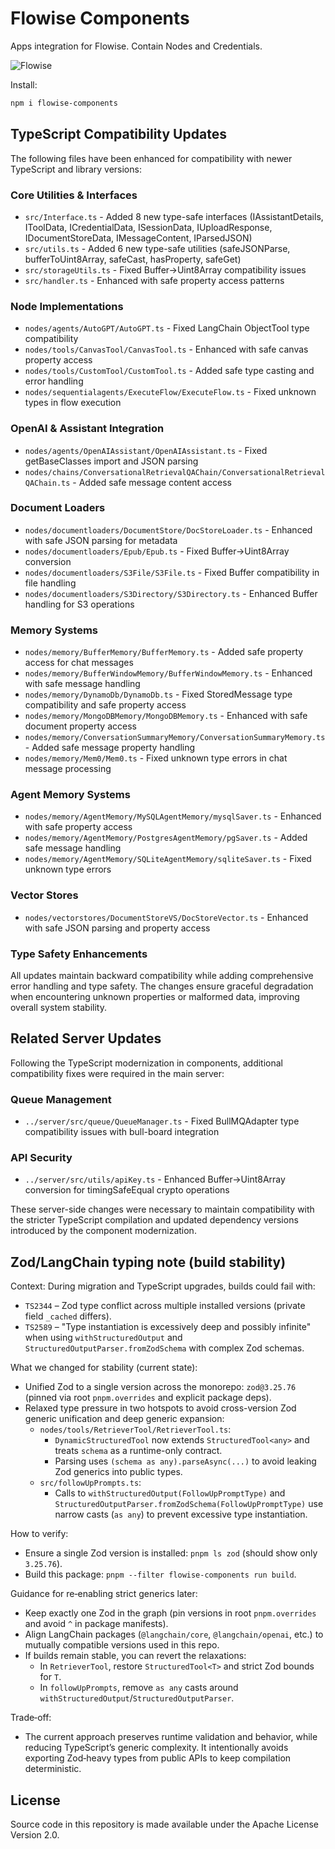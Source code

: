 <!-- markdownlint-disable MD030 -->

# Flowise Components

Apps integration for Flowise. Contain Nodes and Credentials.

![Flowise](https://github.com/FlowiseAI/Flowise/blob/main/images/flowise.gif?raw=true)

Install:

```bash
npm i flowise-components
```

## TypeScript Compatibility Updates

The following files have been enhanced for compatibility with newer TypeScript and library versions:

### Core Utilities & Interfaces

-   `src/Interface.ts` - Added 8 new type-safe interfaces (IAssistantDetails, IToolData, ICredentialData, ISessionData, IUploadResponse, IDocumentStoreData, IMessageContent, IParsedJSON)
-   `src/utils.ts` - Added 6 new type-safe utilities (safeJSONParse, bufferToUint8Array, safeCast, hasProperty, safeGet)
-   `src/storageUtils.ts` - Fixed Buffer→Uint8Array compatibility issues
-   `src/handler.ts` - Enhanced with safe property access patterns

### Node Implementations

-   `nodes/agents/AutoGPT/AutoGPT.ts` - Fixed LangChain ObjectTool type compatibility
-   `nodes/tools/CanvasTool/CanvasTool.ts` - Enhanced with safe canvas property access
-   `nodes/tools/CustomTool/CustomTool.ts` - Added safe type casting and error handling
-   `nodes/sequentialagents/ExecuteFlow/ExecuteFlow.ts` - Fixed unknown types in flow execution

### OpenAI & Assistant Integration

-   `nodes/agents/OpenAIAssistant/OpenAIAssistant.ts` - Fixed getBaseClasses import and JSON parsing
-   `nodes/chains/ConversationalRetrievalQAChain/ConversationalRetrievalQAChain.ts` - Added safe message content access

### Document Loaders

-   `nodes/documentloaders/DocumentStore/DocStoreLoader.ts` - Enhanced with safe JSON parsing for metadata
-   `nodes/documentloaders/Epub/Epub.ts` - Fixed Buffer→Uint8Array conversion
-   `nodes/documentloaders/S3File/S3File.ts` - Fixed Buffer compatibility in file handling
-   `nodes/documentloaders/S3Directory/S3Directory.ts` - Enhanced Buffer handling for S3 operations

### Memory Systems

-   `nodes/memory/BufferMemory/BufferMemory.ts` - Added safe property access for chat messages
-   `nodes/memory/BufferWindowMemory/BufferWindowMemory.ts` - Enhanced with safe message handling
-   `nodes/memory/DynamoDb/DynamoDb.ts` - Fixed StoredMessage type compatibility and safe property access
-   `nodes/memory/MongoDBMemory/MongoDBMemory.ts` - Enhanced with safe document property access
-   `nodes/memory/ConversationSummaryMemory/ConversationSummaryMemory.ts` - Added safe message property handling
-   `nodes/memory/Mem0/Mem0.ts` - Fixed unknown type errors in chat message processing

### Agent Memory Systems

-   `nodes/memory/AgentMemory/MySQLAgentMemory/mysqlSaver.ts` - Enhanced with safe property access
-   `nodes/memory/AgentMemory/PostgresAgentMemory/pgSaver.ts` - Added safe message handling
-   `nodes/memory/AgentMemory/SQLiteAgentMemory/sqliteSaver.ts` - Fixed unknown type errors

### Vector Stores

-   `nodes/vectorstores/DocumentStoreVS/DocStoreVector.ts` - Enhanced with safe JSON parsing and property access

### Type Safety Enhancements

All updates maintain backward compatibility while adding comprehensive error handling and type safety. The changes ensure graceful degradation when encountering unknown properties or malformed data, improving overall system stability.

## Related Server Updates

Following the TypeScript modernization in components, additional compatibility fixes were required in the main server:

### Queue Management

-   `../server/src/queue/QueueManager.ts` - Fixed BullMQAdapter type compatibility issues with bull-board integration

### API Security

-   `../server/src/utils/apiKey.ts` - Enhanced Buffer→Uint8Array conversion for timingSafeEqual crypto operations

These server-side changes were necessary to maintain compatibility with the stricter TypeScript compilation and updated dependency versions introduced by the component modernization.

## Zod/LangChain typing note (build stability)

Context: During migration and TypeScript upgrades, builds could fail with:

- `TS2344` – Zod type conflict across multiple installed versions (private field `_cached` differs).
- `TS2589` – "Type instantiation is excessively deep and possibly infinite" when using `withStructuredOutput` and `StructuredOutputParser.fromZodSchema` with complex Zod schemas.

What we changed for stability (current state):

- Unified Zod to a single version across the monorepo: `zod@3.25.76` (pinned via root `pnpm.overrides` and explicit package deps).
- Relaxed type pressure in two hotspots to avoid cross-version Zod generic unification and deep generic expansion:
  - `nodes/tools/RetrieverTool/RetrieverTool.ts`:
    - `DynamicStructuredTool` now extends `StructuredTool<any>` and treats `schema` as a runtime-only contract.
    - Parsing uses `(schema as any).parseAsync(...)` to avoid leaking Zod generics into public types.
  - `src/followUpPrompts.ts`:
    - Calls to `withStructuredOutput(FollowUpPromptType)` and `StructuredOutputParser.fromZodSchema(FollowUpPromptType)` use narrow casts (`as any`) to prevent excessive type instantiation.

How to verify:

- Ensure a single Zod version is installed: `pnpm ls zod` (should show only `3.25.76`).
- Build this package: `pnpm --filter flowise-components run build`.

Guidance for re‑enabling strict generics later:

- Keep exactly one Zod in the graph (pin versions in root `pnpm.overrides` and avoid `^` in package manifests).
- Align LangChain packages (`@langchain/core`, `@langchain/openai`, etc.) to mutually compatible versions used in this repo.
- If builds remain stable, you can revert the relaxations:
  - In `RetrieverTool`, restore `StructuredTool<T>` and strict Zod bounds for `T`.
  - In `followUpPrompts`, remove `as any` casts around `withStructuredOutput`/`StructuredOutputParser`.

Trade‑off:

- The current approach preserves runtime validation and behavior, while reducing TypeScript’s generic complexity. It intentionally avoids exporting Zod‑heavy types from public APIs to keep compilation deterministic.

## License

Source code in this repository is made available under the Apache License Version 2.0.
